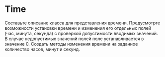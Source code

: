 # Time
Составьте описание класса для представления времени. Предусмотрте возможности установки времени и изменения его отдельных полей (час, минута, секунда) с проверкой допустимости вводимых значений. В случае недопустимых значений полей поле устанавливается в значение 0. Создать методы изменения времени на заданное количество часов, минут и секунд.